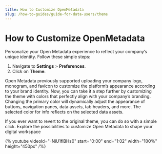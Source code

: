 ```yaml
---
title: How to Customize OpenMetadata
slug: /how-to-guides/guide-for-data-users/theme
---
```


# How to Customize OpenMetadata

Personalize your Open Metadata experience to reflect your company’s unique identity. Follow these simple steps:

1. Navigate to **Settings** > **Preferences**.
2. Click on **Theme**.

Open Metadata previously supported uploading your company logo, monogram, and favicon to customize the platform’s appearance according to your brand identity. Now, you can take it a step further by customizing the theme with colors that perfectly align with your company’s branding. Changing the primary color will dynamically adjust the appearance of buttons, navigation panes, data assets, tab headers, and more. The selected color for info reflects on the selected data assets.

If you ever want to revert to the original theme, you can do so with a simple click. Explore the possibilities to customize Open Metadata to shape your digital workspace

{% youtube videoId="-NiU1flBHs0" start="0:00" end="1:02" width="100%" height="450px" /%}
